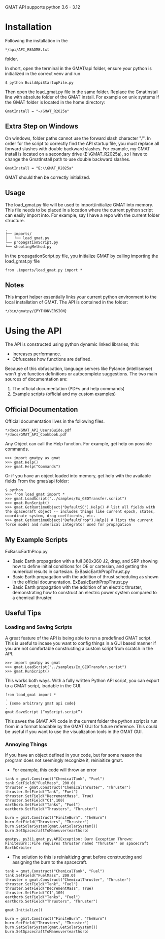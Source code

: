 GMAT API supports python 3.6 - 3.12
# Installation

Following the installation in the
```
*/api/API_README.txt
```
folder. 

In short, open the terminal in the GMAT/api folder,
ensure your python is initialized in the correct venv and run
```
$ python BuildApiStartupFile.py
```

Then open the load_gmat.py file in the same folder.
Replace the GmatInstall line with absolute folder of the GMAT install. 
For example on unix systems if the GMAT folder is located in the home directory:

```
GmatInstall = "~/GMAT_R2025a"
```
## Extra Step on Windows

On windows, folder paths cannot use the forward slash character "/". In order for the script to correctly find the API startup file, you must replace all forward slashes with double backward slashes.
For example, my GMAT install is located on a secondary drive (E:\GMAT_R2025a), so I have to change the GmatInstall path to use double backward slashes.

```
GmatInstall = "E:\\GMAT_R2025a"
```

GMAT should then be correctly initialized.

## Usage

The load_gmat.py file will be used to import/initialize GMAT into memory. This file needs to be placed in a location where the current python script can easily import into.
For example, say I have a repo with the current folder structure.

```
. 
├── imports/ 
│   └── load_gmat.py 
└── propagationScript.py
└── shootingMethod.py
```

In the propagationScript.py file, you initialize GMAT by calling importing the load_gmat.py file 
```
from .imports/load_gmat.py import *
```

## Notes

This import helper essentially links your current python environment to the local installation of GMAT. The API is contained in the folder:
```
*/bin/gmatpy/{PYTHONVERSION}
```


# Using the API

The API is constructed using python dynamic linked libraries, this:
 - Increases performance.
 - Obfuscates how functions are defined.

Because of this obfuscation, language servers like Pylance (intellisense) won't give function definitions or autocomplete suggestions. The two main sources of documentation are:
1. The official documentation (PDFs and help commands)
2. Example scripts (official and my custom examples)

## Official Documentation
Official documentation lives in the following files.

```
*/docs/GMAT_API_UsersGuide.pdf
*/docs/GMAT_API_Cookbook.pdf
```


Any Object can call the Help function. For example, get help on possible commands.
```
>>> import gmatpy as gmat
>>> gmat.Help()
>>> gmat.Help("Commands")
```

Or if you have an object loaded into memory, get help with the available fields
From the gmat/api folder:

```
$ python
>>> from load_gmat import *
>>> gmat.LoadScript("../samples/Ex_GEOTransfer.script")
>>> gmat.RunScript()
>>> gmat.GetRuntimeObject("DefaultSC").Help() # list all fields with the spacecraft object -- includes things like current epoch, states, coordinate system, drag coefficents, etc.
>>> gmat.GetRuntimeObject("DefaultProp").Help() # lists the current force model and numerical integrator used for propagation
```

## My Example Scripts

ExBasicEarthProp.py
- Basic Earth propagation with a full 360x360 J2, drag, and SRP showing how to define initial conditions for OE or cartesian, and getting the numerical results in cartesian.
ExBasicEarthPropThrust.py
- Basic Earth propagation with the addition of thrust scheduling as shown in the official documentation.
ExBasicEarthPropThrust.py
- Basic Earth propagation with the addition of an electric thruster, demonstrating how to construct an electric power system compared to a chemical thruster.

## Useful Tips

### Loading and Saving Scripts
A great feature of the API is being able to run a predefined GMAT script. This is useful to incase you want to config things in a GUI based manner if you are not comfortable constructing a custom script from scratch in the API.
```
>>> import gmatpy as gmat
>>> gmat.LoadScript("../samples/Ex_GEOTransfer.script")
>>> gmat.RunScript()
```

This works both ways. With a fully written Python API script, you can export to a GMAT script, loadable in the GUI.
```
from load_gmat import *
.
. {some arbitrary gmat api code}
.
gmat.SaveScript (“myScript.script”)
```
This saves the GMAT API code in the current folder the python script is run from in a format loadable by the GMAT GUI for future reference. This could be useful if you want to use the visualization tools in the GMAT GUI.

### Annoying Things
 If you have an object defined in your code, but for some reason the program does not seemingly recognize it, reiniaitize gmat.
 - For example, this code will throw an error
```
tank = gmat.Construct("ChemicalTank", "Fuel")
tank.SetField("FuelMass", 200.0)
thruster = gmat.Construct("ChemicalThruster", "Thruster")
thruster.SetField("Tank", "Fuel") 
thruster.SetField("DecrementMass", True)
thruster.SetField("C1",100)
earthorb.SetField("Tanks", "Fuel") 
earthorb.SetField("Thrusters", "Thruster")

burn = gmat.Construct("FiniteBurn", "TheBurn")
burn.SetField("Thrusters", "Thruster")
burn.SetSolarSystem(gmat.GetSolarSystem())
burn.SetSpacecraftToManeuver(earthorb)
```

```
gmatpy._py311.gmat_py.APIException: Burn Exception Thrown: FiniteBurn::Fire requires thruster named "Thruster" on spacecraft EarthOrbiter
```
 - The solution to this is reiniaitizing gmat before constructing and assigning the burn to the spacecraft.
```
tank = gmat.Construct("ChemicalTank", "Fuel")
tank.SetField("FuelMass", 200.0)
thruster = gmat.Construct("ChemicalThruster", "Thruster")
thruster.SetField("Tank", "Fuel") 
thruster.SetField("DecrementMass", True)
thruster.SetField("C1",100)
earthorb.SetField("Tanks", "Fuel") 
earthorb.SetField("Thrusters", "Thruster")

gmat.Initialize()

burn = gmat.Construct("FiniteBurn", "TheBurn")
burn.SetField("Thrusters", "Thruster")
burn.SetSolarSystem(gmat.GetSolarSystem())
burn.SetSpacecraftToManeuver(earthorb)
```